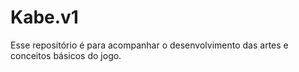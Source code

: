 # Kabe.v1
Esse repositório é para acompanhar o desenvolvimento das artes e conceitos básicos do jogo.
